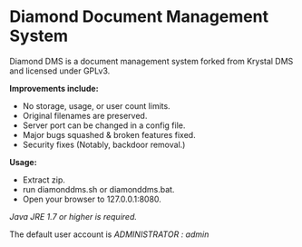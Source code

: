 # Diamond Document Management System
Diamond DMS is a document management system forked from Krystal DMS and licensed under GPLv3.

**Improvements include:**
* No storage, usage, or user count limits.
* Original filenames are preserved.
* Server port can be changed in a config file.
* Major bugs squashed & broken features fixed.
* Security fixes (Notably, backdoor removal.)

**Usage:**
* Extract zip.
* run diamonddms.sh or diamonddms.bat.
* Open your browser to 127.0.0.1:8080.

*Java JRE 1.7 or higher is required.*

The default user account is *ADMINISTRATOR : admin*
